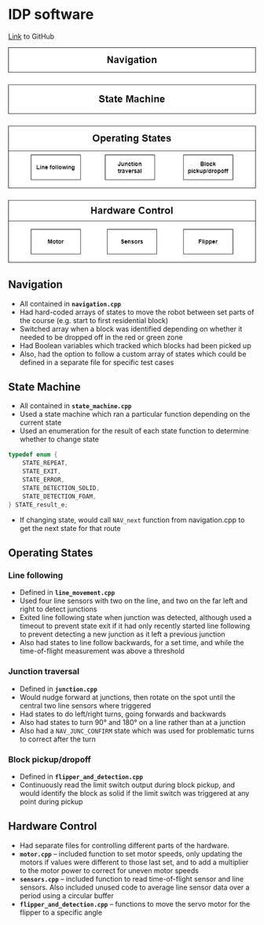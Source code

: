 # IDP software

[Link](https://github.com/OscarNewall/IDP-L102) to GitHub

![Block Diagram](block_diagram.drawio.png)

## Navigation
- All contained in **`navigation.cpp`**
- Had hard-coded arrays of states to move the robot between set parts of the course (e.g. start to first residential block)
- Switched array when a block was identified depending on whether it needed to be dropped off in the red or green zone
- Had Boolean variables which tracked which blocks had been picked up
- Also, had the option to follow a custom array of states which could be defined in a separate file for specific test cases

## State Machine
- All contained in **`state_machine.cpp`**
- Used a state machine which ran a particular function depending on the current state
- Used an enumeration for the result of each state function to determine whether to change state
```cpp
typedef enum {
    STATE_REPEAT,
    STATE_EXIT,
    STATE_ERROR,
    STATE_DETECTION_SOLID,
    STATE_DETECTION_FOAM,
} STATE_result_e;
```
- If changing state, would call `NAV_next` function from navigation.cpp to get the next state for that route

## Operating States
### Line following
- Defined in **`line_movement.cpp`**
- Used four line sensors with two on the line, and two on the far left and right to detect junctions
- Exited line following state when junction was detected, although used a timeout to prevent state exit if it had only recently started line following to prevent detecting a new junction as it left a previous junction
- Also had states to line follow backwards, for a set time, and while the time-of-flight measurement was above a threshold
### Junction traversal
- Defined in **`junction.cpp`**
- Would nudge forward at junctions, then rotate on the spot until the central two line sensors where triggered
- Had states to do left/right turns, going forwards and backwards
- Also had states to turn 90&deg; and 180&deg; on a line rather than at a junction
- Also had a `NAV_JUNC_CONFIRM` state which was used for problematic turns to correct after the turn
### Block pickup/dropoff
- Defined in **`flipper_and_detection.cpp`**
- Continuously read the limit switch output during block pickup, and would identify the block as solid if the limit switch was triggered at any point during pickup

## Hardware Control
- Had separate files for controlling different parts of the hardware.
- **`motor.cpp`** – included function to set motor speeds, only updating the motors if values were different to those last set, and to add a multiplier to the motor power to correct for uneven motor speeds
- **`sensors.cpp`** – included function to read time-of-flight sensor and line sensors. Also included unused code to average line sensor data over a period using a circular buffer
- **`flipper_and_detection.cpp`** – functions to move the servo motor for the flipper to a specific angle

